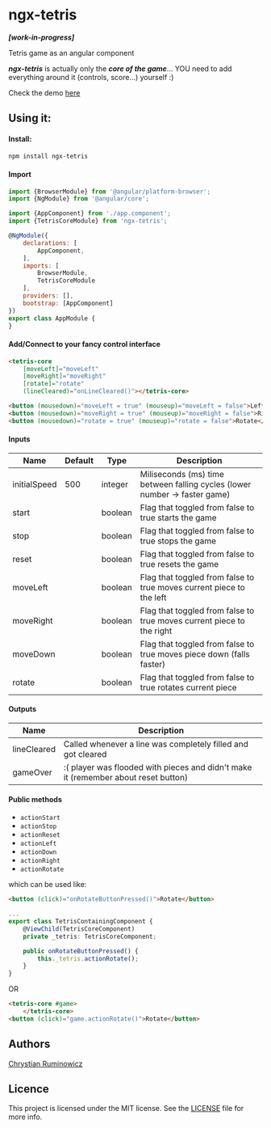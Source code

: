 # ngx-tetris 
***[work-in-progress]***


Tetris game as an angular component 

***ngx-tetris*** is actually only the ***core of the game***... YOU need to add everything around it (controls, score...)  yourself :) 

Check the demo [here](http://chrum.it/pages/ngx-tetris)

## Using it:
#### Install:
```bash
npm install ngx-tetris
```

#### Import
```javascript
import {BrowserModule} from '@angular/platform-browser';
import {NgModule} from '@angular/core';

import {AppComponent} from './app.component';
import {TetrisCoreModule} from 'ngx-tetris';

@NgModule({
    declarations: [
        AppComponent,
    ],
    imports: [
        BrowserModule,
        TetrisCoreModule
    ],
    providers: [],
    bootstrap: [AppComponent]
})
export class AppModule {
}
```

#### Add/Connect to your fancy control interface
```html
<tetris-core
    [moveLeft]="moveLeft"
    [moveRight]="moveRight"
    [rotate]="rotate"
    (lineCleared)="onLineCleared()"></tetris-core>

<button (mousedown)="moveLeft = true" (mouseup)="moveLeft = false">Left</button>
<button (mousedown)="moveRight = true" (mouseup)="moveRight = false">Right</button>
<button (mousedown)="rotate = true" (mouseup)="rotate = false">Rotate</button>
```

#### Inputs

Name  | Default | Type | Description
--- | --- | --- | ---
initialSpeed | 500 | integer | Miliseconds (ms) time between falling cycles (lower number -> faster game)
start | | boolean | Flag that toggled from false to true starts the game
stop | | boolean | Flag that toggled from false to true stops the game
reset | | boolean | Flag that toggled from false to true resets the game
moveLeft | | boolean | Flag that toggled from false to true moves current piece to the left
moveRight | | boolean | Flag that toggled from false to true moves current piece to the right
moveDown | | boolean | Flag that toggled from false to true moves piece down (falls faster)
rotate | | boolean | Flag that toggled from false to true rotates current piece

#### Outputs

Name  | Description
--- | ---
lineCleared | Called whenever a line was completely filled and got cleared 
gameOver | :( player was flooded with pieces and didn't make it (remember about reset button)

#### Public methods
- `actionStart` 
- `actionStop` 
- `actionReset` 
- `actionLeft` 
- `actionDown` 
- `actionRight` 
- `actionRotate` 

which can be used like:
```html
<button (click)="onRotateButtonPressed()">Rotate</button>
```
```typescript
...
export class TetrisContainingComponent {
    @ViewChild(TetrisCoreComponent)
    private _tetris: TetrisCoreComponent;

    public onRotateButtonPressed() {
        this._tetris.actionRotate();
    }
}
```
OR
```html
<tetris-core #game>
    </tetris-core>
<button (click)="game.actionRotate()">Rotate</button>
```

## Authors

[Chrystian Ruminowicz](http://chrum.it)

## Licence

This project is licensed under the MIT license. See the [LICENSE](LICENSE) file for more info.

